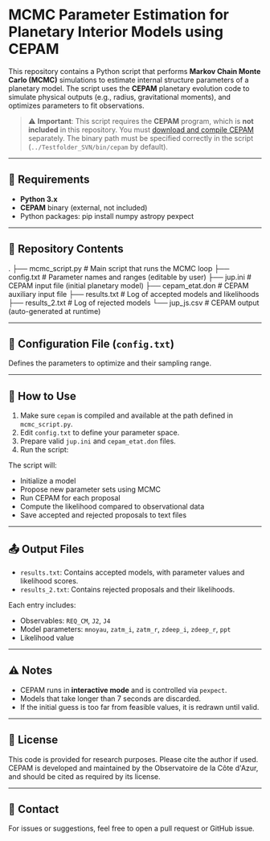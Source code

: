 # MCMC Parameter Estimation for Planetary Interior Models using CEPAM

This repository contains a Python script that performs **Markov Chain Monte Carlo (MCMC)** simulations to estimate internal structure parameters of a planetary model. The script uses the **CEPAM** planetary evolution code to simulate physical outputs (e.g., radius, gravitational moments), and optimizes parameters to fit observations.

> ⚠️ **Important**: This script requires the **CEPAM** program, which is **not included** in this repository. You must [download and compile CEPAM](https://www.oca.eu/fr/cepam) separately. The binary path must be specified correctly in the script (`../Testfolder_SVN/bin/cepam` by default).

---

## 🧰 Requirements

- **Python 3.x**
- **CEPAM** binary (external, not included)
- Python packages:
  pip install numpy astropy pexpect

---


## 📁 Repository Contents


.
├── mcmc_script.py        # Main script that runs the MCMC loop
├── config.txt            # Parameter names and ranges (editable by user)
├── jup.ini               # CEPAM input file (initial planetary model)
├── cepam_etat.don        # CEPAM auxiliary input file
├── results.txt           # Log of accepted models and likelihoods
├── results_2.txt         # Log of rejected models
└── jup_js.csv            # CEPAM output (auto-generated at runtime)


---

## 📝 Configuration File (`config.txt`)

Defines the parameters to optimize and their sampling range.

---

## 🚀 How to Use

1. Make sure `cepam` is compiled and available at the path defined in `mcmc_script.py`.
2. Edit `config.txt` to define your parameter space.
3. Prepare valid `jup.ini` and `cepam_etat.don` files.
4. Run the script:

The script will:

* Initialize a model
* Propose new parameter sets using MCMC
* Run CEPAM for each proposal
* Compute the likelihood compared to observational data
* Save accepted and rejected proposals to text files

---

## 📤 Output Files

* `results.txt`: Contains accepted models, with parameter values and likelihood scores.
* `results_2.txt`: Contains rejected proposals and their likelihoods.

Each entry includes:

* Observables: `REQ_CM`, `J2`, `J4`
* Model parameters: `mnoyau`, `zatm_i`, `zatm_r`, `zdeep_i`, `zdeep_r`, `ppt`
* Likelihood value

---

## ⚠️ Notes

* CEPAM runs in **interactive mode** and is controlled via `pexpect`.
* Models that take longer than 7 seconds are discarded.
* If the initial guess is too far from feasible values, it is redrawn until valid.

---

## 📜 License

This code is provided for research purposes. Please cite the author if used. CEPAM is developed and maintained by the Observatoire de la Côte d'Azur, and should be cited as required by its license.

---

## 🙋 Contact

For issues or suggestions, feel free to open a pull request or GitHub issue.

